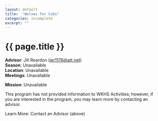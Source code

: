 ```yaml
---
layout: default
title:  "Wolves for Cubs"
categories: incomplete
excerpt: ""
---
```


# {{ page.title }}

**Advisor**: Jill Reardon (<jer1176@att.net>)
<br/>**Season**: Unavailable
<br/>**Location**: Unavailable
<br/>**Meetings**: Unavailable

**Mission**: Unavailable

This program has not provided information to WKHS Activities; however, if you are interested in the program, you may learn more by contacting an advisor.

Learn More: Contact an Advisor (above)